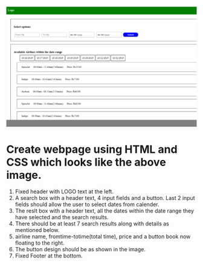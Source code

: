 
![enter image description here](vst_test1.png)

# Create webpage using HTML and CSS which looks like the above image.

1. Fixed header with LOGO text at the left.
2. A search box with a header text, 4 input fields and a button. Last 2 input fields should allow the user to select dates from calender.
3. The reslt box with a header text, all the dates within the date range they have selected and the search results.
4. There should be at least 7 search results along with details as mentioned below.
5. airline name, fromtime-totime(total time), price and a button book now floating to the right.
6. The button design should be as shown in the image. 
7. Fixed Footer at the bottom.

